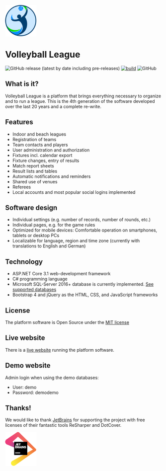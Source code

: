 <img src="https://raw.githubusercontent.com/axuno/Volleyball-League/master/logo-volleyball-league.png" width="100" alt="Logo">

# Volleyball League

![GitHub release (latest by date including pre-releases)](https://img.shields.io/github/v/release/axuno/volleyball-league?include_prereleases)  [![build](https://github.com/axuno/Volleyball-League/workflows/build/badge.svg)](https://github.com/axuno/Volleyball-League/actions?query=workflow%3Abuild)  ![GitHub](https://img.shields.io/github/license/axuno/volleyball-league)

## What is it?
Volleyball League is a platform that brings everything necessary to organize and to run a league.
This is the 4th generation of the software developed over the last 20 years and a complete re-write.

## Features

 * Indoor and beach leagues
 * Registration of teams
 * Team contacts and players
 * User administration and authorization
 * Fixtures incl. calendar export
 * Fixture changes, entry of results
 * Match report sheets
 * Result lists and tables
 * Automatic notifications and reminders
 * Shared use of venues
 * Referees
 * Local accounts and most popular social logins implemented

## Software design

 * Individual settings (e.g. number of records, number of rounds, etc.)
 * Individual pages, e.g. for the game rules
 * Optimized for mobile devices: Comfortable operation on smartphones, tablets or desktop PCs
 * Localizable for language, region and time zone (currently with translations to English and German)
 
 ## Technology
 
  * ASP.NET Core 3.1 web-development framework
  * C# programming language
  * Microsoft SQL-Server 2016+ database is currently implemented. [See supported databases](https://www.llblgen.com/Pages/specifications.aspx)
  * Bootstrap 4 and jQuery as the HTML, CSS, and JavaScript frameworks

## License

The platform software is Open Source under the [MIT license](LICENSE)

## Live website
  
  There is a [live website](https://volleyball-liga.de/) running the platform software.
  
## Demo website
  
  Admin login when using the demo databases:
  * User:     demo
  * Password: demodemo
  
## Thanks!

We would like to thank [JetBrains](https://www.jetbrains.com/?from=Volleyball-League) for supporting the project with free licenses of their fantastic tools ReSharper and DotCover.

<img src="https://raw.githubusercontent.com/axuno/Volleyball-League/main/jetbrains.svg" alt="JetBrains" width="100" />
  
